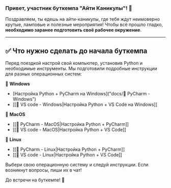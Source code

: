 ### Привет, участник буткемпа "Айти Каникулы"! 🚀

Поздравляем, ты едешь на айти-каникулы, где тебя ждут неимоверно крутые, ламповые и полезные мероприятия! 
Чтобы всё прошло гладко, **необходимо заранее подготовить своё рабочее окружение**.

---

## ✅ Что нужно сделать до начала буткемпа

Перед поездкой настрой свой компьютер, установив Python и необходимые инструменты. Мы подготовили подробные инструкции для разных операционных систем:

🔹 **Windows**
- [Настройка Python + PyCharm на Windows]("docs/🚀 PyCharm - Windows")
- [[🚀 VS code - Windows|Настройка Python + VS Code на Windows]]

🔹 **MacOS**
- [[🚀 PyCharm - MacOS|Настройка Python + PyCharm]]
- [[🚀 VS code - MacOS|Настройка Python + VS Code]]

🔹 **Linux**
- [[🚀 PyCharm - Linux|Настройка Python + PyCharm]]
- [[🚀 VS code - Linux|Настройка Python + VS Code]]

Выбери свою операционную систему и следуй инструкции. Если возникнут вопросы, пиши их в чат!

До встречи на буткемпе! 🎉


